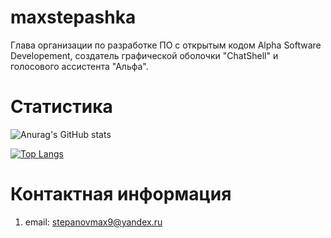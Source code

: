 # maxstepashka
Глава организации по разработке ПО с открытым кодом Alpha Software Developement, создатель графической оболочки "ChatShell" и голосового ассистента "Альфа".
# Статистика
![Anurag's GitHub stats](https://github-readme-stats.vercel.app/api?username=maxstepashka&theme=default&show_icons=false)

[![Top Langs](https://github-readme-stats.vercel.app/api/top-langs/?username=maxstepashka&layout=default)](https://github.com/anuraghazra/github-readme-stats)
# Контактная информация
1) email: stepanovmax9@yandex.ru
<!---
maxstepashka/maxstepashka is a ✨ special ✨ repository because its `README.md` (this file) appears on your GitHub profile.
You can click the Preview link to take a look at your changes.
--->
